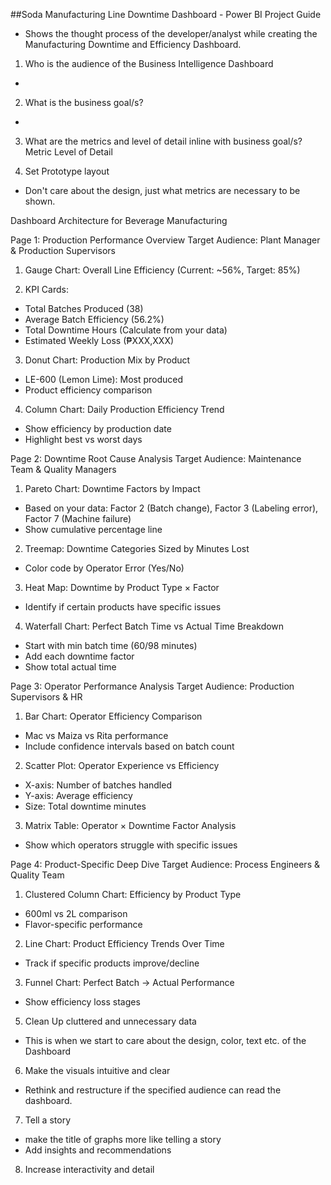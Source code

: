 ##Soda Manufacturing Line Downtime Dashboard - Power BI Project Guide
- Shows the thought process of the developer/analyst while creating the Manufacturing Downtime and Efficiency Dashboard. 

1. Who is the audience of the Business Intelligence Dashboard
- 

2. What is the business goal/s?
- 

3. What are the metrics and level of detail inline with business goal/s?
Metric
Level of Detail

4. Set Prototype layout
- Don't care about the design, just what metrics are necessary to be shown. 

Dashboard Architecture for Beverage Manufacturing

Page 1: Production Performance Overview
Target Audience: Plant Manager & Production Supervisors
1. Gauge Chart: Overall Line Efficiency (Current: ~56%, Target: 85%)

2. KPI Cards:
- Total Batches Produced (38)
- Average Batch Efficiency (56.2%)
- Total Downtime Hours (Calculate from your data)
- Estimated Weekly Loss (₱XXX,XXX)

3. Donut Chart: Production Mix by Product
- LE-600 (Lemon Lime): Most produced
- Product efficiency comparison

4. Column Chart: Daily Production Efficiency Trend
- Show efficiency by production date
- Highlight best vs worst days

Page 2: Downtime Root Cause Analysis
Target Audience: Maintenance Team & Quality Managers
1. Pareto Chart: Downtime Factors by Impact
- Based on your data: Factor 2 (Batch change), Factor 3 (Labeling error), Factor 7 (Machine failure)
- Show cumulative percentage line

2. Treemap: Downtime Categories Sized by Minutes Lost
- Color code by Operator Error (Yes/No)

3. Heat Map: Downtime by Product Type × Factor
- Identify if certain products have specific issues

4. Waterfall Chart: Perfect Batch Time vs Actual Time Breakdown
- Start with min batch time (60/98 minutes)
- Add each downtime factor
- Show total actual time

Page 3: Operator Performance Analysis
Target Audience: Production Supervisors & HR
1. Bar Chart: Operator Efficiency Comparison
- Mac vs Maiza vs Rita performance
- Include confidence intervals based on batch count

2. Scatter Plot: Operator Experience vs Efficiency
- X-axis: Number of batches handled
- Y-axis: Average efficiency
- Size: Total downtime minutes

3. Matrix Table: Operator × Downtime Factor Analysis
- Show which operators struggle with specific issues

Page 4: Product-Specific Deep Dive
Target Audience: Process Engineers & Quality Team

1. Clustered Column Chart: Efficiency by Product Type
- 600ml vs 2L comparison
- Flavor-specific performance

2. Line Chart: Product Efficiency Trends Over Time
- Track if specific products improve/decline

3. Funnel Chart: Perfect Batch → Actual Performance
- Show efficiency loss stages

5. Clean Up cluttered and unnecessary data
- This is when we start to care about the design, color, text etc. of the Dashboard

6. Make the visuals intuitive and clear
- Rethink and restructure if the specified audience can read the dashboard.

7. Tell a story
- make the title of graphs more like telling a story 
- Add insights and recommendations

8. Increase interactivity and detail